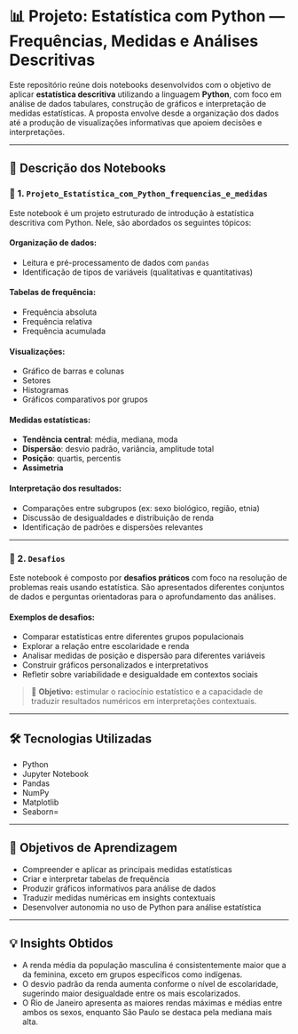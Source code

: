 # 📊 Projeto: Estatística com Python — Frequências, Medidas e Análises Descritivas

Este repositório reúne dois notebooks desenvolvidos com o objetivo de aplicar **estatística descritiva** utilizando a linguagem **Python**, com foco em análise de dados tabulares, construção de gráficos e interpretação de medidas estatísticas. A proposta envolve desde a organização dos dados até a produção de visualizações informativas que apoiem decisões e interpretações.

---

## 🧾 Descrição dos Notebooks

### 📘 1. `Projeto_Estatística_com_Python_frequencias_e_medidas`

Este notebook é um projeto estruturado de introdução à estatística descritiva com Python. Nele, são abordados os seguintes tópicos:

#### Organização de dados:
- Leitura e pré-processamento de dados com `pandas`
- Identificação de tipos de variáveis (qualitativas e quantitativas)

#### Tabelas de frequência:
- Frequência absoluta
- Frequência relativa
- Frequência acumulada

#### Visualizações:
- Gráfico de barras e colunas
- Setores 
- Histogramas
- Gráficos comparativos por grupos 

#### Medidas estatísticas:
- **Tendência central**: média, mediana, moda
- **Dispersão**: desvio padrão, variância, amplitude total
- **Posição**: quartis, percentis
- **Assimetria** 

#### Interpretação dos resultados:
- Comparações entre subgrupos (ex: sexo biológico, região, etnia)
- Discussão de desigualdades e distribuição de renda
- Identificação de padrões e dispersões relevantes

---

### 🧠 2. `Desafios`

Este notebook é composto por **desafios práticos** com foco na resolução de problemas reais usando estatística. São apresentados diferentes conjuntos de dados e perguntas orientadoras para o aprofundamento das análises.

#### Exemplos de desafios:
- Comparar estatísticas entre diferentes grupos populacionais
- Explorar a relação entre escolaridade e renda
- Analisar medidas de posição e dispersão para diferentes variáveis
- Construir gráficos personalizados e interpretativos
- Refletir sobre variabilidade e desigualdade em contextos sociais

> 📌 **Objetivo:** estimular o raciocínio estatístico e a capacidade de traduzir resultados numéricos em interpretações contextuais.

---

## 🛠️ Tecnologias Utilizadas


- Python
- Jupyter Notebook
- Pandas
- NumPy
- Matplotlib
- Seaborn=

---

## 🎯 Objetivos de Aprendizagem

- Compreender e aplicar as principais medidas estatísticas
- Criar e interpretar tabelas de frequência
- Produzir gráficos informativos para análise de dados
- Traduzir medidas numéricas em insights contextuais
- Desenvolver autonomia no uso de Python para análise estatística

---

## 💡 Insights Obtidos
- A renda média da população masculina é consistentemente maior que a da feminina, exceto em grupos específicos como indígenas.
- O desvio padrão da renda aumenta conforme o nível de escolaridade, sugerindo maior desigualdade entre os mais escolarizados.
- O Rio de Janeiro apresenta as maiores rendas máximas e médias entre ambos os sexos, enquanto São Paulo se destaca pela mediana mais alta.
